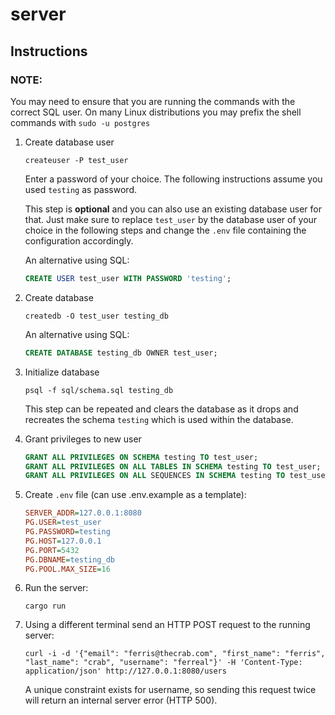 # server

## Instructions

### NOTE:

You may need to ensure that you are running the commands with the correct SQL user.
On many Linux distributions you may prefix the shell commands with `sudo -u postgres`

1. Create database user

   ```shell
   createuser -P test_user
   ```

   Enter a password of your choice. The following instructions assume you used `testing` as password.

   This step is **optional** and you can also use an existing database user for that. Just make sure to replace `test_user` by the database user of your choice in the following steps and change the `.env` file containing the configuration accordingly.

   An alternative using SQL:

   ```sql
   CREATE USER test_user WITH PASSWORD 'testing';
   ```

2. Create database

   ```shell
   createdb -O test_user testing_db
   ```

   An alternative using SQL:

   ```sql
   CREATE DATABASE testing_db OWNER test_user;
   ```

3. Initialize database

   ```shell
   psql -f sql/schema.sql testing_db
   ```

   This step can be repeated and clears the database as it drops and recreates the schema `testing` which is used within the database.

4. Grant privileges to new user

   ```sql
   GRANT ALL PRIVILEGES ON SCHEMA testing TO test_user;
   GRANT ALL PRIVILEGES ON ALL TABLES IN SCHEMA testing TO test_user;
   GRANT ALL PRIVILEGES ON ALL SEQUENCES IN SCHEMA testing TO test_user;
   ```

5. Create `.env` file (can use .env.example as a template):

   ```ini
   SERVER_ADDR=127.0.0.1:8080
   PG.USER=test_user
   PG.PASSWORD=testing
   PG.HOST=127.0.0.1
   PG.PORT=5432
   PG.DBNAME=testing_db
   PG.POOL.MAX_SIZE=16
   ```

6. Run the server:

   ```shell
   cargo run
   ```

7. Using a different terminal send an HTTP POST request to the running server:

   ```shell
   curl -i -d '{"email": "ferris@thecrab.com", "first_name": "ferris", "last_name": "crab", "username": "ferreal"}' -H 'Content-Type: application/json' http://127.0.0.1:8080/users
   ```

   A unique constraint exists for username, so sending this request twice will return an internal server error (HTTP 500).
